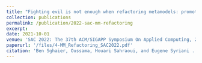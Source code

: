 ```yaml
---
title: "Fighting evil is not enough when refactoring metamodels: promoting the good also matters."
collection: publications
permalink: /publication/2022-sac-mm-refactoring
excerpt:
date: 2021-10-01
venue: 'SAC 2022: The 37th ACM/SIGAPP Symposium On Applied Computing, 2022'
paperurl: '/files/4-MM_Refactoring_SAC2022.pdf'
citation: 'Ben Sghaier, Oussama, Houari Sahraoui, and Eugene Syriani . "Fighting evil is not enough when refactoring metamodels: promoting the good also matters." In The 37th ACM/SIGAPP Symposium On Applied Computing, 2022.'
---
```

<!-- This paper is about the number 2. The number 3 is left for future work. -->

<!-- [Download paper here](http://academicpages.github.io/files/paper2.pdf) -->

<!-- Recommended citation: Your Name, You. (2010). "Paper Title Number 2." <i>Journal 1</i>. 1(2). -->